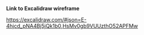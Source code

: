 
**Link to Excalidraw wireframe**

https://excalidraw.com/#json=E-4hjcd_pNA4Bj5jQk1b0,HsMv0gb9VUUzthO52APFMw